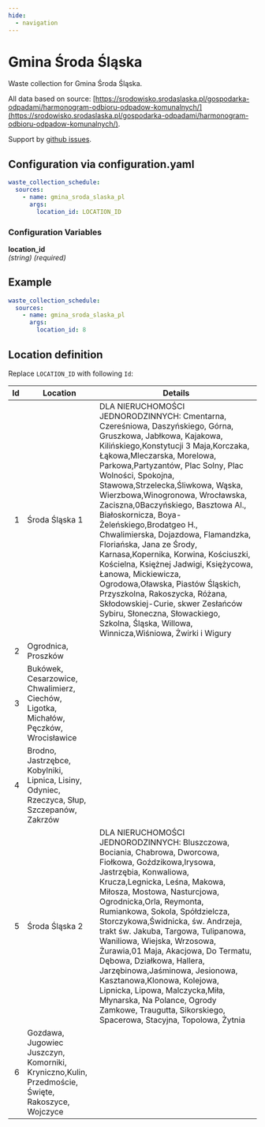 ```yaml
---
hide:
  - navigation
---
```


# Gmina Środa Śląska

Waste collection for Gmina Środa Śląska.

All data  based on source: [https://srodowisko.srodaslaska.pl/gospodarka-odpadami/harmonogram-odbioru-odpadow-komunalnych/](https://srodowisko.srodaslaska.pl/gospodarka-odpadami/harmonogram-odbioru-odpadow-komunalnych/).

Support by [github issues](https://github.com/ksciana/waste_collection/issues).

## Configuration via configuration.yaml
```yaml
waste_collection_schedule:
  sources:
    - name: gmina_sroda_slaska_pl
      args:
        location_id: LOCATION_ID
```

### Configuration Variables

**location_id**  
*(string) (required)*

## Example

```yaml
waste_collection_schedule:
  sources:
    - name: gmina_sroda_slaska_pl
      args:
        location_id: 8
```

## Location definition

Replace `LOCATION_ID` with following `Id`:

| Id | Location | Details |
| --: | --- | --- |
| 1 | Środa Śląska 1 |  DLA NIERUCHOMOŚCI JEDNORODZINNYCH: Cmentarna, Czereśniowa, Daszyńskiego, Górna, Gruszkowa, Jabłkowa, Kajakowa, Kilińskiego,Konstytucji 3 Maja,Korczaka, Łąkowa,Mleczarska, Morelowa, Parkowa,Partyzantów, Plac Solny, Plac Wolności, Spokojna, Stawowa,Strzelecka,Śliwkowa, Wąska, Wierzbowa,Winogronowa, Wrocławska, Zaciszna,0Baczyńskiego, Basztowa Al., Białoskornicza, Boya-Żeleńskiego,Brodatgeo H., Chwalimierska, Dojazdowa, Flamandzka, Floriańska, Jana ze Środy, Karnasa,Kopernika, Korwina, Kościuszki, Kościelna,  Księżnej Jadwigi, Księżycowa, Łanowa, Mickiewicza, Ogrodowa,Oławska, Piastów Śląskich, Przyszkolna, Rakoszycka, Różana, Skłodowskiej-Curie, skwer Zesłańców Sybiru, Słoneczna, Słowackiego, Szkolna, Śląska, Willowa, Winnicza,Wiśniowa, Żwirki i Wigury |
| 2 | Ogrodnica,  Proszków | |
| 3 | Bukówek, Cesarzowice, Chwalimierz, Ciechów, Ligotka, Michałów,  Pęczków,  Wrocisławice | |
| 4 | Brodno, Jastrzębce, Kobylniki, Lipnica, Lisiny, Odyniec, Rzeczyca, Słup, Szczepanów, Zakrzów | |
| 5 | Środa Śląska 2 |  DLA NIERUCHOMOŚCI JEDNORODZINNYCH: Bluszczowa, Bociania, Chabrowa, Dworcowa, Fiołkowa, Goździkowa,Irysowa, Jastrzębia, Konwaliowa, Krucza,Legnicka, Leśna, Makowa, Miłosza, Mostowa, Nasturcjowa, Ogrodnicka,Orla, Reymonta, Rumiankowa, Sokola, Spółdzielcza, Storczykowa,Świdnicka,  św. Andrzeja, trakt św. Jakuba, Targowa, Tulipanowa, Waniliowa, Wiejska, Wrzosowa, Żurawia,01 Maja, Akacjowa, Do Termatu, Dębowa, Działkowa, Hallera, Jarzębinowa,Jaśminowa, Jesionowa, Kasztanowa,Klonowa, Kolejowa, Lipnicka, Lipowa, Malczycka,Miła, Młynarska, Na Polance, Ogrody Zamkowe, Traugutta, Sikorskiego, Spacerowa, Stacyjna, Topolowa, Żytnia |
| 6 | Gozdawa, Jugowiec Juszczyn, Komorniki, Kryniczno,Kulin, Przedmoście, Święte, Rakoszyce, Wojczyce | |
